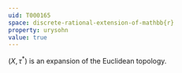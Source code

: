 ```yaml
---
uid: T000165
space: discrete-rational-extension-of-mathbb{r}
property: urysohn
value: true
---
```

$(X, \tau^{*})$ is an expansion of the Euclidean topology.

